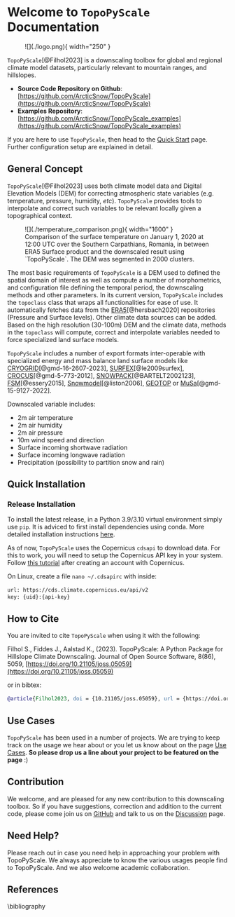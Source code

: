 # Welcome to `TopoPyScale` Documentation

<figure markdown>
  ![](./logo.png){ width="250" }
</figure>

`TopoPyScale`[@Filhol2023] is a downscaling toolbox for global and regional climate model datasets, particularly relevant to mountain ranges, and hillslopes. 

- **Source Code Repository on Github**: [https://github.com/ArcticSnow/TopoPyScale](https://github.com/ArcticSnow/TopoPyScale)
- **Examples Repository**: [https://github.com/ArcticSnow/TopoPyScale_examples](https://github.com/ArcticSnow/TopoPyScale_examples)

If you are here to use `TopoPyScale`, then head to the [Quick Start](./02_quickstart.md) page. Further configuration setup are explained in detail. 

## General Concept

`TopoPyScale`[@Filhol2023] uses both climate model data and Digital Elevation Models (DEM) for correcting atmospheric state variables (e.g. temperature, pressure, humidity, *etc*). `TopoPyScale` provides tools to interpolate and correct such variables to be relevant locally given a topographical context. 

<figure markdown>
  ![](./temperature_comparison.png){ width="1600" }
  <figcaption>Comparison of the surface temperature on January 1, 2020 at 12:00 UTC over the Southern Carpathians, Romania, in between ERA5 Surface product and the downscaled result using `TopoPyScale`. The DEM was segmented in 2000 clusters.</figcaption>
</figure>

The most basic requirements of `TopoPyScale` is a DEM used to defined the spatial domain of interest as well as compute a number of morphometrics, and configuration file defining the temporal period, the downscaling methods and other parameters. In its current version, `TopoPyScale` includes the `topoclass` class that wraps all functionalities for ease of use. It automatically fetches data from the [ERA5](https://cds.climate.copernicus.eu/cdsapp#!/dataset/reanalysis-era5-pressure-levels?tab=overview)[@hersbach2020] repositories (Pressure and Surface levels). Other climate data sources can be added. Based on the high resolution (30-100m) DEM and the climate data, methods in the `topoclass` will compute, correct and interpolate variables needed to force specialized land surface models.

`TopoPyScale` includes a number of export formats inter-operable with specialized energy and mass balance land surface models like [CRYOGRID](https://github.com/CryoGrid/CryoGridCommunity_source)[@gmd-16-2607-2023], [SURFEX](http://www.cnrm.meteo.fr/surfex/)[@le2009surfex], [CROCUS](http://bibliotheque.meteo.fr/exl-php/cadcgp.php?CMD=CHERCHE&MODELE=vues/mf_-_internet_recherche_avancee_anonyme/tpl-r.html&WHERE_IS_DOC_REF_LIT=DOC00019133&&TABLE=ILS_DOC)[@gmd-5-773-2012], [SNOWPACK](https://www.slf.ch/en/services-and-products/snowpack.html)[@BARTELT2002123], [FSM](https://github.com/RichardEssery/FSM)[@essery2015], [Snowmodel](https://srs.fs.usda.gov/pubs/26319)[@liston2006], [GEOTOP](http://geotopmodel.github.io/geotop/) or [MuSa](https://github.com/ealonsogzl/MuSA)[@gmd-15-9127-2022].

Downscaled variable includes:

- 2m air temperature
- 2m air humidity
- 2m air pressure
- 10m wind speed and direction
- Surface incoming shortwave radiation
- Surface incoming longwave radiation
- Precipitation (possibility to partition snow and rain)

## Quick Installation

### Release Installation
To install the latest release, in a Python 3.9/3.10 virtual environment simply use `pip`. It is adviced to first install dependencies using conda. More detailed installation instructions [here](./01_install.md).

As of now, `TopoPyScale` uses the Copernicus `cdsapi` to download data. For this to work, you will need to setup the Copernicus API key in your system. Follow [this tutorial](https://cds.climate.copernicus.eu/api-how-to#install-the-cds-api-key) after creating an account with Copernicus. 

On Linux, create a file `nano ~/.cdsapirc` with inside:
```text
url: https://cds.climate.copernicus.eu/api/v2
key: {uid}:{api-key}
```

## How to Cite

You are invited to cite `TopoPyScale` when using it with the following: 

Filhol S., Fiddes J., Aalstad K., (2023). TopoPyScale: A Python Package for Hillslope Climate Downscaling. Journal of Open Source Software, 8(86), 5059, [https://doi.org/10.21105/joss.05059](https://doi.org/10.21105/joss.05059)

or in bibtex:
```bibtex
@article{Filhol2023, doi = {10.21105/joss.05059}, url = {https://doi.org/10.21105/joss.05059}, year = {2023}, publisher = {The Open Journal}, volume = {8}, number = {86}, pages = {5059}, author = {Simon Filhol and Joel Fiddes and Kristoffer Aalstad}, title = {TopoPyScale: A Python Package for Hillslope Climate Downscaling}, journal = {Journal of Open Source Software} } 

```

## Use Cases

`TopoPyScale` has been used in a number of projects. We are trying to keep track on the usage we hear about or you let us know about on the page [Use Cases](00_use_cases.md). **So please drop us a line about your project to be featured on the page** :)

## Contribution

We welcome, and are pleased for any new contribution to this downscaling toolbox. So if you have suggestions, correction and addition to the current code, please come join us on [GitHub](https://github.com/ArcticSnow/TopoPyScale) and talk to us on the [Discussion](https://github.com/ArcticSnow/TopoPyScale/discussions) page.

## Need Help?
Please reach out in case you need help in approaching your problem with TopoPyScale. We always appreciate to know the various usages people find to TopoPyScale. And we also welcome academic collaboration.

## References

\bibliography
